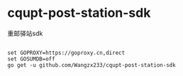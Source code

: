 # cqupt-post-station-sdk
重邮驿站sdk

```shell

set GOPROXY=https://goproxy.cn,direct
set GOSUMDB=off
go get -u github.com/Wangzx233/cqupt-post-station-sdk

```
